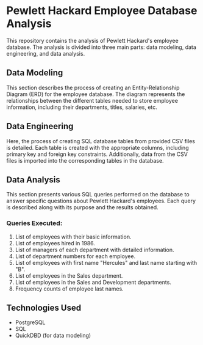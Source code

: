# Pewlett Hackard Employee Database Analysis

This repository contains the analysis of Pewlett Hackard's employee database. The analysis is divided into three main parts: data modeling, data engineering, and data analysis.

## Data Modeling

This section describes the process of creating an Entity-Relationship Diagram (ERD) for the employee database. The diagram represents the relationships between the different tables needed to store employee information, including their departments, titles, salaries, etc.

## Data Engineering

Here, the process of creating SQL database tables from provided CSV files is detailed. Each table is created with the appropriate columns, including primary key and foreign key constraints. Additionally, data from the CSV files is imported into the corresponding tables in the database.

## Data Analysis

This section presents various SQL queries performed on the database to answer specific questions about Pewlett Hackard's employees. Each query is described along with its purpose and the results obtained.

### Queries Executed:

1. List of employees with their basic information.
2. List of employees hired in 1986.
3. List of managers of each department with detailed information.
4. List of department numbers for each employee.
5. List of employees with first name "Hercules" and last name starting with "B".
6. List of employees in the Sales department.
7. List of employees in the Sales and Development departments.
8. Frequency counts of employee last names.

## Technologies Used

- PostgreSQL
- SQL
- QuickDBD (for data modeling)


